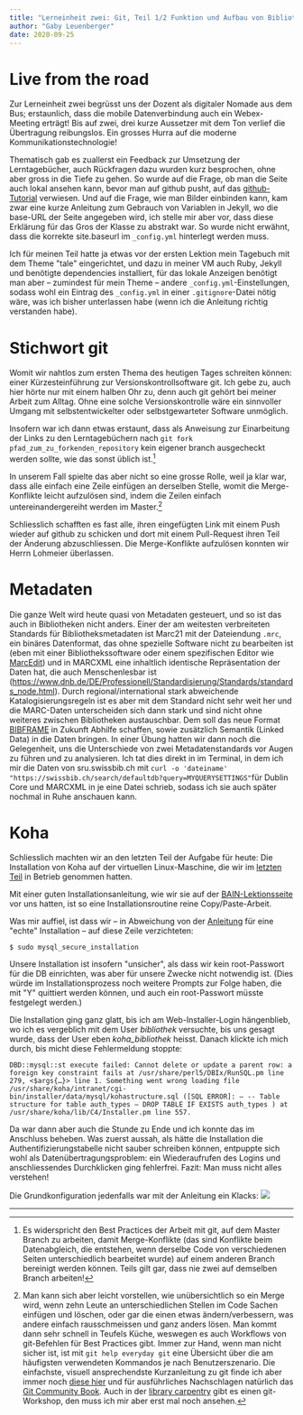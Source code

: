 ```yaml
---
title: "Lerneinheit zwei: Git, Teil 1/2 Funktion und Aufbau von Bibliothekssystemen"
author: "Gaby Leuenberger"
date: 2020-09-25
---
```

# Live from the road
Zur Lerneinheit zwei begrüsst uns der Dozent als digitaler Nomade aus dem Bus; erstaunlich, dass die mobile Datenverbindung auch ein Webex-Meeting erträgt! Bis auf zwei, drei kurze Aussetzer mit dem Ton verlief die Übertragung reibungslos. Ein grosses Hurra auf die moderne Kommunikationstechnologie!

Thematisch gab es zuallerst ein Feedback zur Umsetzung der Lerntagebücher, auch Rückfragen dazu wurden kurz besprochen, ohne aber gross in die Tiefe zu gehen. So wurde auf die Frage, ob man die Seite auch lokal ansehen kann, bevor man auf github pusht, auf das [github-Tutorial](https://pad.gwdg.de/12VJD7x4QgiRr498oLhnwg?view#GitHub-Pages-lokal) verwiesen. Und auf die Frage, wie man Bilder einbinden kann, kam zwar eine kurze Anleitung zum Gebrauch von Variablen in Jekyll, wo die base-URL der Seite angegeben wird, ich stelle mir aber vor, dass diese Erklärung für das Gros der Klasse zu abstrakt war. So wurde nicht erwähnt, dass die korrekte site.baseurl im `_config.yml` hinterlegt werden muss.

Ich für meinen Teil hatte ja etwas vor der ersten Lektion mein Tagebuch mit dem Theme "tale" eingerichtet, und dazu in meiner VM auch Ruby, Jekyll und benötigte dependencies installiert, für das lokale Anzeigen benötigt man aber &ndash; zumindest für mein Theme &ndash; andere `_config.yml`-Einstellungen, sodass wohl ein Eintrag des `_config.yml` in einer `.gitignore`-Datei nötig wäre, was ich bisher unterlassen habe (wenn ich die Anleitung richtig verstanden habe).

# Stichwort git
Womit wir nahtlos zum ersten Thema des heutigen Tages schreiten können: einer Kürzesteinführung zur Versionskontrollsoftware git.
Ich gebe zu, auch hier hörte nur mit einem halben Ohr zu, denn auch git gehört bei meiner Arbeit zum Alltag. Ohne eine solche Versionskontrolle wäre ein sinnvoller Umgang mit selbstentwickelter oder selbstgewarteter Software unmöglich.

Insofern war ich dann etwas erstaunt, dass als Anweisung zur Einarbeitung der Links zu den Lerntagebüchern nach `git fork pfad_zum_zu_forkenden_repository` kein eigener branch ausgecheckt werden sollte, wie das sonst üblich ist.[^1]

[^1]: Es widerspricht den Best Practices der Arbeit mit git, auf dem Master Branch zu arbeiten, damit Merge-Konflikte (das sind Konflikte beim Datenabgleich, die entstehen, wenn derselbe Code von verschiedenen Seiten unterschiedlich bearbeitet wurde) auf einem anderen Branch bereinigt werden können. Teils gilt gar, dass nie zwei auf demselben Branch arbeiten!

In unserem Fall spielte das aber nicht so eine grosse Rolle, weil ja klar war, dass alle einfach eine Zeile einfügen an derselben Stelle, womit die Merge-Konflikte leicht aufzulösen sind, indem die Zeilen einfach untereinandergereiht werden im Master.[^2]

[^2]: Man kann sich aber leicht vorstellen, wie unübersichtlich so ein Merge wird, wenn zehn Leute an unterschiedlichen Stellen im Code Sachen einfügen und löschen, oder gar die einen etwas ändern/verbessern, was andere einfach rausschmeissen und ganz anders lösen. Man kommt dann sehr schnell in Teufels Küche, weswegen es auch Workflows von git-Befehlen für Best Practices gibt. Immer zur Hand, wenn man nicht sicher ist, ist mit `git help everyday git` eine Übersicht über die am häufigsten verwendeten Kommandos je nach Benutzerszenario. Die einfachste, visuell ansprechendste Kurzanleitung zu git finde ich aber immer noch [diese hier](https://rogerdudler.github.io/git-guide/index.de.html) und für ausführliches Nachschlagen natürlich das [Git Community Book](http://book.git-scm.com/). Auch in der [library carpentry](https://librarycarpentry.org/lc-git/) gibt es einen git-Workshop, den muss ich mir aber erst mal noch ansehen.

Schliesslich schafften es fast alle, ihren eingefügten Link mit einem Push wieder auf github zu schicken und dort mit einem Pull-Request ihren Teil der Änderung abzuschliessen. Die Merge-Konflikte aufzulösen konnten wir Herrn Lohmeier überlassen.

# Metadaten
Die ganze Welt wird heute quasi von Metadaten gesteuert, und so ist das auch in Bibliotheken nicht anders. Einer der am weitesten verbreiteten Standards für Bibliotheksmetadaten ist Marc21 mit der Dateiendung `.mrc`, ein binäres Datenformat, das ohne spezielle Software nicht zu bearbeiten ist (eben mit einer Bibliothekssoftware oder einem spezifischen Editor wie [MarcEdit](https://marcedit.reeset.net)) und in MARCXML eine inhaltlich identische Repräsentation der Daten hat, die auch Menschenlesbar ist (https://www.dnb.de/DE/Professionell/Standardisierung/Standards/standards_node.html). Durch regional/international stark abweichende Katalogisierungsregeln ist es aber mit dem Standard nicht sehr weit her und die MARC-Daten unterscheiden sich dann stark und sind nicht ohne weiteres zwischen Bibliotheken austauschbar. Dem soll das neue Format [BIBFRAME]() in Zukunft Abhilfe schaffen, sowie zusätzlich Semantik (Linked Data) in die Daten bringen.
In einer Übung hatten wir dann noch die Gelegenheit, uns die Unterschiede von zwei Metadatenstandards vor Augen zu führen und zu analysieren. Ich tat dies direkt in im Terminal, in dem ich mir die Daten von sru.swissbib.ch mit `curl -o 'dateiname' "https://swissbib.ch/search/defaultdb?query=MYQUERYSETTINGS"`für Dublin Core und MARCXML in je eine Datei schrieb, sodass ich sie auch später nochmal in Ruhe anschauen kann.


# Koha
Schliesslich machten wir an den letzten Teil der Aufgabe für heute: Die Installation von Koha auf der virtuellen Linux-Maschine, die wir im [letzten Teil]({{site.baseurl}}/2020-09-10-TGL.md) in Betrieb genommen hatten.

Mit einer guten Installationsanleitung, wie wir sie auf der [BAIN-Lektionsseite](https://pad.gwdg.de/12VJD7x4QgiRr498oLhnwg?view#Funktion-und-Aufbau-von-Bibliothekssystemen-12) vor uns hatten, ist so eine Installationsroutine reine Copy/Paste-Arbeit.

Was mir auffiel, ist dass wir &ndash; in Abweichung von der [Anleitung](https://zefanjas.de/wie-man-koha-installiert-und-fuer-schulen-einrichtet-teil-1/) für eine "echte" Installation &ndash; auf diese Zeile verzichteten:

```
$ sudo mysql_secure_installation
```
Unsere Installation ist insofern "unsicher", als dass wir kein root-Passwort für die DB einrichten, was aber für unsere Zwecke nicht notwendig ist. (Dies würde im Installationsprozess noch weitere Prompts zur Folge haben, die mit "Y" quittiert werden können, und auch ein root-Passwort müsste festgelegt werden.)

Die Installation ging ganz glatt, bis ich am Web-Installer-Login hängenblieb, wo ich es vergeblich mit dem User *bibliothek* versuchte, bis uns gesagt wurde, dass der User eben *koha_bibliothek* heisst. Danach klickte ich mich durch, bis micht diese Fehlermeldung stoppte:
```
DBD::mysql::st execute failed: Cannot delete or update a parent row: a foreign key constraint fails at /usr/share/perl5/DBIx/RunSQL.pm line 279, <$args{…}> line 1. Something went wrong loading file /usr/share/koha/intranet/cgi-bin/installer/data/mysql/kohastructure.sql ([SQL ERROR]: – -- Table structure for table auth_types – DROP TABLE IF EXISTS auth_types ) at /usr/share/koha/lib/C4/Installer.pm line 557.
```
Da war dann aber auch die Stunde zu Ende und ich konnte das im Anschluss beheben. Was zuerst aussah, als hätte die Installation die Authentifizierungstabelle nicht sauber schreiben können, entpuppte sich wohl als Datenübertragungsproblem: ein Wiederaufrufen des Logins und anschliessendes Durchklicken ging fehlerfrei. Fazit: Man muss nicht alles verstehen!

Die Grundkonfiguration jedenfalls war mit der Anleitung ein Klacks:
![]({{site.baseurl}}/assets/success.png)

<hr>
